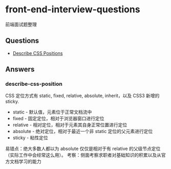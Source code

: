 # front-end-interview-questions
前端面试题整理

## Questions
* [Describe CSS Positions](#describe-css-position)


## Answers

### describe-css-position
CSS 定位方式有 static, fixed, relative, absolute, inherit，以及 CSS3 新增的 sticky.
* static - 默认值，元素位于正常文档流中
* fixed - 固定定位，相对于浏览器窗口进行定位
* relative - 相对定位，相对于元素其自身正常位置进行定位
* absolute - 绝对定位，相对于最近一个非 static 定位的父元素进行定位
* sticky - 粘性定位

易错点：绝大多数人都以为 absolute 仅仅是相对于有 relative 的父级节点定位（实际工作中会经常这么用）。
考察：侧面考察求职者对基础知识的积累以及从官方文档学习的能力


